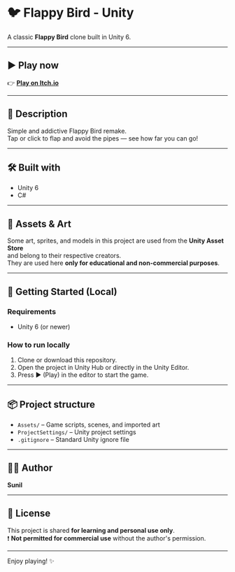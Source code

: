 # 🐦 Flappy Bird - Unity

A classic **Flappy Bird** clone built in Unity 6.

---

## ▶️ **Play now**
👉 [**Play on Itch.io**](https://sunil93021.itch.io/flappy-bird)

---

## 📝 **Description**
Simple and addictive Flappy Bird remake.  
Tap or click to flap and avoid the pipes — see how far you can go!

---

## 🛠 **Built with**
- Unity 6
- C#

---

## 🎨 **Assets & Art**
Some art, sprites, and models in this project are used from the **Unity Asset Store**  
and belong to their respective creators.  
They are used here **only for educational and non-commercial purposes**.

---

## 🚀 **Getting Started (Local)**
### Requirements
- Unity 6 (or newer)

### How to run locally
1. Clone or download this repository.
2. Open the project in Unity Hub or directly in the Unity Editor.
3. Press ▶️ (Play) in the editor to start the game.

---

## 📦 **Project structure**
- `Assets/` – Game scripts, scenes, and imported art
- `ProjectSettings/` – Unity project settings
- `.gitignore` – Standard Unity ignore file

---

## 👨‍💻 **Author**
**Sunil**

---

## 📄 **License**
This project is shared **for learning and personal use only**.  
❗ **Not permitted for commercial use** without the author's permission.

---

Enjoy playing! ✨
